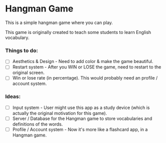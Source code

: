 # Hangman Game
This is a simple hangman game where you can play.

This game is originally created to teach some students to learn English vocabulary.

### Things to do:
 - [ ] Aesthetics & Design - Need to add color & make the game beautiful.
 - [ ] Restart system - After you WIN or LOSE the game, need to restart to the original screen.
 - [ ] Win or lose rate (in percentage). This would probably need an profile / account system.

### Ideas:
 - [ ] Input system - User might use this app as a study device (which is actually the original motivation for this game).
 - [ ] Server / Database for the Hangman game to store vocabularies and definitions of the words.
 - [ ] Profile / Account system - Now it's more like a flashcard app, in a Hangman game.
